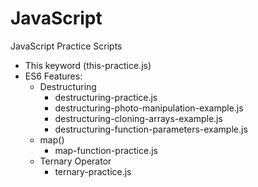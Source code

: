# JavaScript

JavaScript Practice Scripts

- This keyword (this-practice.js)
- ES6 Features:
    - Destructuring 
        - destructuring-practice.js
        - destructuring-photo-manipulation-example.js
        - destructuring-cloning-arrays-example.js
        - destructuring-function-parameters-example.js
    - map()
        - map-function-practice.js
    - Ternary Operator
        - ternary-practice.js